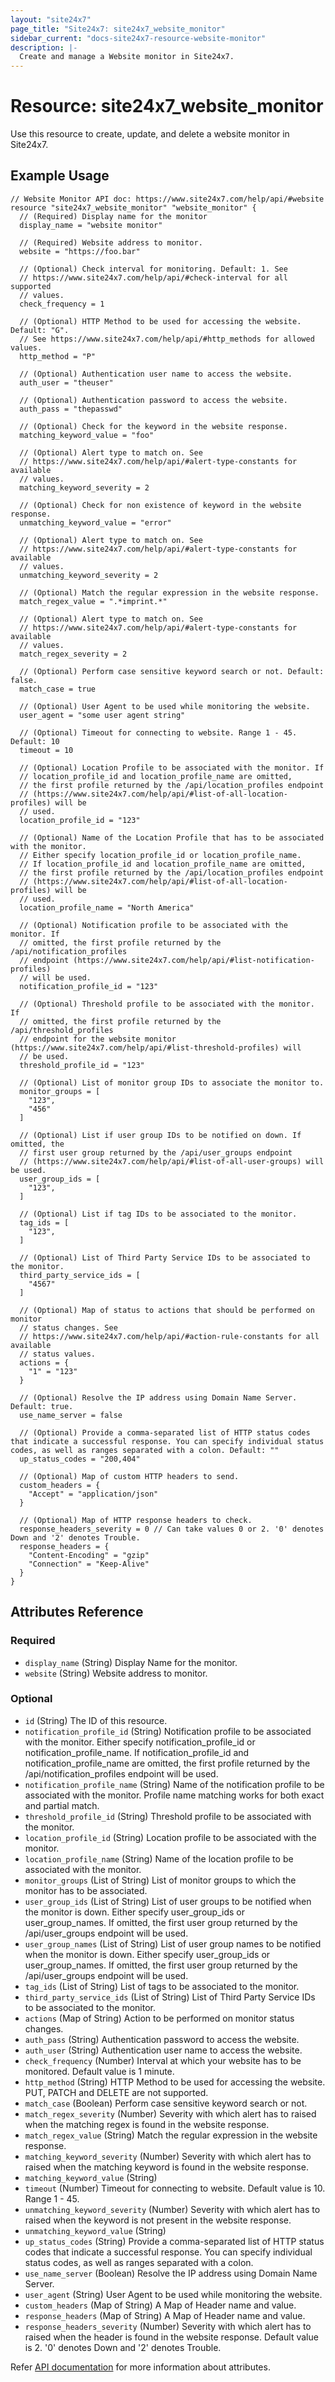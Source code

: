 ```yaml
---
layout: "site24x7"
page_title: "Site24x7: site24x7_website_monitor"
sidebar_current: "docs-site24x7-resource-website-monitor"
description: |-
  Create and manage a Website monitor in Site24x7.
---
```


# Resource: site24x7\_website\_monitor

Use this resource to create, update, and delete a website monitor in Site24x7.

## Example Usage

```hcl
// Website Monitor API doc: https://www.site24x7.com/help/api/#website
resource "site24x7_website_monitor" "website_monitor" {
  // (Required) Display name for the monitor
  display_name = "website monitor"

  // (Required) Website address to monitor.
  website = "https://foo.bar"

  // (Optional) Check interval for monitoring. Default: 1. See
  // https://www.site24x7.com/help/api/#check-interval for all supported
  // values.
  check_frequency = 1

  // (Optional) HTTP Method to be used for accessing the website. Default: "G".
  // See https://www.site24x7.com/help/api/#http_methods for allowed values.
  http_method = "P"

  // (Optional) Authentication user name to access the website.
  auth_user = "theuser"

  // (Optional) Authentication password to access the website.
  auth_pass = "thepasswd"

  // (Optional) Check for the keyword in the website response.
  matching_keyword_value = "foo"

  // (Optional) Alert type to match on. See
  // https://www.site24x7.com/help/api/#alert-type-constants for available
  // values.
  matching_keyword_severity = 2

  // (Optional) Check for non existence of keyword in the website response.
  unmatching_keyword_value = "error"

  // (Optional) Alert type to match on. See
  // https://www.site24x7.com/help/api/#alert-type-constants for available
  // values.
  unmatching_keyword_severity = 2

  // (Optional) Match the regular expression in the website response.
  match_regex_value = ".*imprint.*"

  // (Optional) Alert type to match on. See
  // https://www.site24x7.com/help/api/#alert-type-constants for available
  // values.
  match_regex_severity = 2

  // (Optional) Perform case sensitive keyword search or not. Default: false.
  match_case = true

  // (Optional) User Agent to be used while monitoring the website.
  user_agent = "some user agent string"

  // (Optional) Timeout for connecting to website. Range 1 - 45. Default: 10
  timeout = 10

  // (Optional) Location Profile to be associated with the monitor. If 
  // location_profile_id and location_profile_name are omitted,
  // the first profile returned by the /api/location_profiles endpoint
  // (https://www.site24x7.com/help/api/#list-of-all-location-profiles) will be
  // used.
  location_profile_id = "123"

  // (Optional) Name of the Location Profile that has to be associated with the monitor. 
  // Either specify location_profile_id or location_profile_name.
  // If location_profile_id and location_profile_name are omitted,
  // the first profile returned by the /api/location_profiles endpoint
  // (https://www.site24x7.com/help/api/#list-of-all-location-profiles) will be
  // used.
  location_profile_name = "North America"

  // (Optional) Notification profile to be associated with the monitor. If
  // omitted, the first profile returned by the /api/notification_profiles
  // endpoint (https://www.site24x7.com/help/api/#list-notification-profiles)
  // will be used.
  notification_profile_id = "123"

  // (Optional) Threshold profile to be associated with the monitor. If
  // omitted, the first profile returned by the /api/threshold_profiles
  // endpoint for the website monitor (https://www.site24x7.com/help/api/#list-threshold-profiles) will
  // be used.
  threshold_profile_id = "123"

  // (Optional) List of monitor group IDs to associate the monitor to.
  monitor_groups = [
    "123",
    "456"
  ]

  // (Optional) List if user group IDs to be notified on down. If omitted, the
  // first user group returned by the /api/user_groups endpoint
  // (https://www.site24x7.com/help/api/#list-of-all-user-groups) will be used.
  user_group_ids = [
    "123",
  ]

  // (Optional) List if tag IDs to be associated to the monitor.
  tag_ids = [
    "123",
  ]

  // (Optional) List of Third Party Service IDs to be associated to the monitor.
  third_party_service_ids = [
    "4567"
  ]

  // (Optional) Map of status to actions that should be performed on monitor
  // status changes. See
  // https://www.site24x7.com/help/api/#action-rule-constants for all available
  // status values.
  actions = {
    "1" = "123"
  }

  // (Optional) Resolve the IP address using Domain Name Server. Default: true.
  use_name_server = false

  // (Optional) Provide a comma-separated list of HTTP status codes that indicate a successful response. You can specify individual status codes, as well as ranges separated with a colon. Default: ""
  up_status_codes = "200,404"

  // (Optional) Map of custom HTTP headers to send.
  custom_headers = {
    "Accept" = "application/json"
  }

  // (Optional) Map of HTTP response headers to check.
  response_headers_severity = 0 // Can take values 0 or 2. '0' denotes Down and '2' denotes Trouble.
  response_headers = {
    "Content-Encoding" = "gzip"
    "Connection" = "Keep-Alive"
  }
}
```

## Attributes Reference

### Required

* `display_name` (String) Display Name for the monitor.
* `website` (String) Website address to monitor.

### Optional

* `id` (String) The ID of this resource.
* `notification_profile_id` (String) Notification profile to be associated with the monitor. Either specify notification_profile_id or notification_profile_name. If notification_profile_id and notification_profile_name are omitted, the first profile returned by the /api/notification_profiles endpoint will be used.
* `notification_profile_name` (String) Name of the notification profile to be associated with the monitor. Profile name matching works for both exact and partial match.
* `threshold_profile_id` (String) Threshold profile to be associated with the monitor.
* `location_profile_id` (String) Location profile to be associated with the monitor.
* `location_profile_name` (String) Name of the location profile to be associated with the monitor.
* `monitor_groups` (List of String) List of monitor groups to which the monitor has to be associated.
* `user_group_ids` (List of String) List of user groups to be notified when the monitor is down. Either specify user_group_ids or user_group_names. If omitted, the first user group returned by the /api/user_groups endpoint will be used.
* `user_group_names` (List of String) List of user group names to be notified when the monitor is down. Either specify user_group_ids or user_group_names. If omitted, the first user group returned by the /api/user_groups endpoint will be used.
* `tag_ids` (List of String) List of tags to be associated to the monitor.
* `third_party_service_ids` (List of String) List of Third Party Service IDs to be associated to the monitor.
* `actions` (Map of String) Action to be performed on monitor status changes.
* `auth_pass` (String) Authentication password to access the website.
* `auth_user` (String) Authentication user name to access the website.
* `check_frequency` (Number) Interval at which your website has to be monitored. Default value is 1 minute.
* `http_method` (String) HTTP Method to be used for accessing the website. PUT, PATCH and DELETE are not supported.
* `match_case` (Boolean) Perform case sensitive keyword search or not.
* `match_regex_severity` (Number) Severity with which alert has to raised when the matching regex is found in the website response.
* `match_regex_value` (String) Match the regular expression in the website response.
* `matching_keyword_severity` (Number) Severity with which alert has to raised when the matching keyword is found in the website response.
* `matching_keyword_value` (String)
* `timeout` (Number) Timeout for connecting to website. Default value is 10. Range 1 - 45.
* `unmatching_keyword_severity` (Number) Severity with which alert has to raised when the keyword is not present in the website response.
* `unmatching_keyword_value` (String)
* `up_status_codes` (String) Provide a comma-separated list of HTTP status codes that indicate a successful response. You can specify individual status codes, as well as ranges separated with a colon.
* `use_name_server` (Boolean) Resolve the IP address using Domain Name Server.
* `user_agent` (String) User Agent to be used while monitoring the website.
* `custom_headers` (Map of String) A Map of Header name and value.
* `response_headers` (Map of String) A Map of Header name and value.
* `response_headers_severity` (Number) Severity with which alert has to raised when the header is found in the website response. Default value is 2. '0' denotes Down and '2' denotes Trouble.


Refer [API documentation](https://www.site24x7.com/help/api/#website) for more information about attributes.